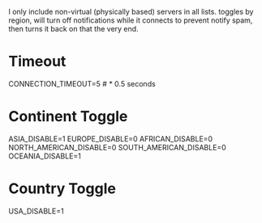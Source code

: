 I only include non-virtual (physically based) servers in all lists. toggles by region, will turn off notifications while it connects to prevent notify spam, then turns it back on that the very end.

# Timeout
CONNECTION_TIMEOUT=5 # * 0.5 seconds
# Continent Toggle
ASIA_DISABLE=1
EUROPE_DISABLE=0
AFRICAN_DISABLE=0
NORTH_AMERICAN_DISABLE=0
SOUTH_AMERICAN_DISABLE=0
OCEANIA_DISABLE=1
# Country Toggle
USA_DISABLE=1

